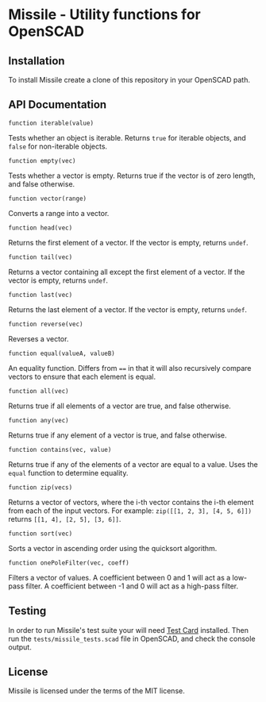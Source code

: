 # Missile - Utility functions for OpenSCAD

## Installation

To install Missile create a clone of this repository in your OpenSCAD path.

## API Documentation

```
function iterable(value)
```

Tests whether an object is iterable.  Returns `true` for iterable objects, and `false` for non-iterable objects.

```
function empty(vec)
```

Tests whether a vector is empty.  Returns true if the vector is of zero length, and false otherwise.

```
function vector(range)
```

Converts a range into a vector.

```
function head(vec)
```

Returns the first element of a vector.  If the vector is empty, returns `undef`.

```
function tail(vec)
```

Returns a vector containing all except the first element of a vector.  If the vector is empty, returns `undef`.

```
function last(vec)
```

Returns the last element of a vector.  If the vector is empty, returns `undef`.

```
function reverse(vec)
```

Reverses a vector.

```
function equal(valueA, valueB)
```

An equality function.  Differs from `==` in that it will also recursively compare vectors to ensure that each element is equal.

```
function all(vec)
```

Returns true if all elements of a vector are true, and false otherwise.

```
function any(vec)
```

Returns true if any element of a vector is true, and false otherwise.

```
function contains(vec, value)
```

Returns true if any of the elements of a vector are equal to a value.  Uses the `equal` function to determine equality.

```
function zip(vecs)
```

Returns a vector of vectors, where the i-th vector contains the i-th element from each of the input vectors.  For example: `zip([[1, 2, 3], [4, 5, 6]])` returns `[[1, 4], [2, 5], [3, 6]]`.

```
function sort(vec)
```

Sorts a vector in ascending order using the quicksort algorithm.

```
function onePoleFilter(vec, coeff)
```

Filters a vector of values.  A coefficient between 0 and 1 will act as a low-pass filter.  A coefficient between -1 and 0 will act as a high-pass filter.

## Testing

In order to run Missile's test suite your will need [Test Card](https://github.com/oampo/testcard) installed.  Then run the `tests/missile_tests.scad` file in OpenSCAD, and check the console output.

## License

Missile is licensed under the terms of the MIT license.
